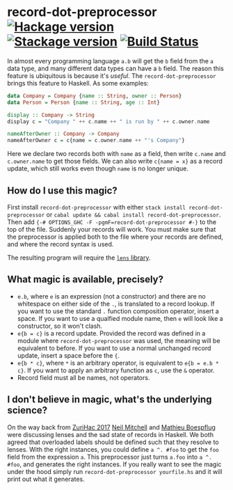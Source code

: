 # record-dot-preprocessor [![Hackage version](https://img.shields.io/hackage/v/record-dot-preprocessor.svg?label=Hackage)](https://hackage.haskell.org/package/record-dot-preprocessor) [![Stackage version](https://www.stackage.org/package/record-dot-preprocessor/badge/lts?label=Stackage)](https://www.stackage.org/package/record-dot-preprocessor) [![Build Status](https://img.shields.io/travis/ndmitchell/record-dot-preprocessor.svg)](https://travis-ci.org/ndmitchell/record-dot-preprocessor)

In almost every programming language `a.b` will get the `b` field from the `a` data type, and many different data types can have a `b` field. The reason this feature is ubiquitous is because it's _useful_. The `record-dot-preprocessor` brings this feature to Haskell. As some examples:

```haskell
data Company = Company {name :: String, owner :: Person}
data Person = Person {name :: String, age :: Int}

display :: Company -> String
display c = "Company " ++ c.name ++ " is run by " ++ c.owner.name

nameAfterOwner :: Company -> Company
nameAfterOwner c = c{name = c.owner.name ++ "'s Company"}
```

Here we declare two records both with `name` as a field, then write `c.name` and `c.owner.name` to get those fields. We can also write `c{name = x}` as a record update, which still works even though `name` is no longer unique.

## How do I use this magic?

First install `record-dot-preprocessor` with either `stack install record-dot-preprocessor` or `cabal update && cabal install record-dot-preprocessor`. Then add `{-# OPTIONS_GHC -F -pgmF=record-dot-preprocessor #-}` to the top of the file. Suddenly your records will work. You must make sure that the preprocessor is applied both to the file where your records are defined, and where the record syntax is used.

The resulting program will require the [`lens` library](https://hackage.haskell.org/package/lens).

## What magic is available, precisely?

* `e.b`, where `e` is an expression (not a constructor) and there are no whitespace on either side of the `.`, is translated to a record lookup. If you want to use the standard `.` function composition operator, insert a space. If you want to use a qualfied module name, then `e` will look like a constructor, so it won't clash.
* `e{b = c}` is a record update. Provided the record was defined in a module where `record-dot-preprocessor` was used, the meaning will be equivalent to before. If you want to use a normal unchanged record update, insert a space before the `{`.
* `e{b * c}`, where `*` is an arbitrary operator, is equivalent to `e{b = e.b * c}`. If you want to apply an arbitrary function as `c`, use the `&` operator.
* Record field must all be names, not operators.

## I don't believe in magic, what's the underlying science?

On the way back from [ZuriHac 2017](https://2017.zurihac.info/) [Neil Mitchell](https://ndmitchell.com) and [Mathieu Boespflug](https://www.tweag.io/contact) were discussing lenses and the sad state of records in Haskell. We both agreed that overloaded labels should be defined such that they resolve to lenses. With the right instances, you could define `a ^. #foo` to get the `foo` field from the expression `a`. This preprocessor just turns `a.foo` into `a ^. #foo`, and generates the right instances. If you really want to see the magic under the hood simply run `record-dot-preprocessor yourfile.hs` and it will print out what it generates.
